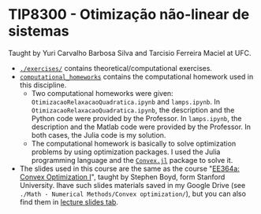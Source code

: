 # TIP8300 - Otimização não-linear de sistemas

Taught by Yuri Carvalho Barbosa Silva and Tarcisio Ferreira Maciel at UFC.

- [`./exercises/`](./exercises/) contains theoretical/computational exercises.
- [`computational_homeworks`](./computational_homeworks/) contains the computational homework used in this discipline.
  - Two computational homeworks were given: `OtimizacaoRelaxacaoQuadratica.ipynb` and `lamps.ipynb`. In `OtimizacaoRelaxacaoQuadratica.ipynb`, the description and the Python code were provided by the Professor. In `lamps.ipynb`, the description and the Matlab code were provided by the Professor. In both cases, the Julia code is my solution.
  - The computational homework is basically to solve optimization problems by using optimization packages. I used the Julia programming language and the [`Convex.jl`](https://github.com/jump-dev/Convex.jl) package to solve it.
- The slides used in this course are the same as the course "[EE364a: Convex Optimization I][1]", taught by Stephen Boyd, form Stanford University. Ihave such slides materials saved in my Google Drive (see `./Math - Numerical Methods/Convex optimization/`), but you can also find them in [lecture slides tab][2].

[1]: https://web.stanford.edu/class/ee364a/index.html
[2]: https://web.stanford.edu/class/ee364a/lectures.html